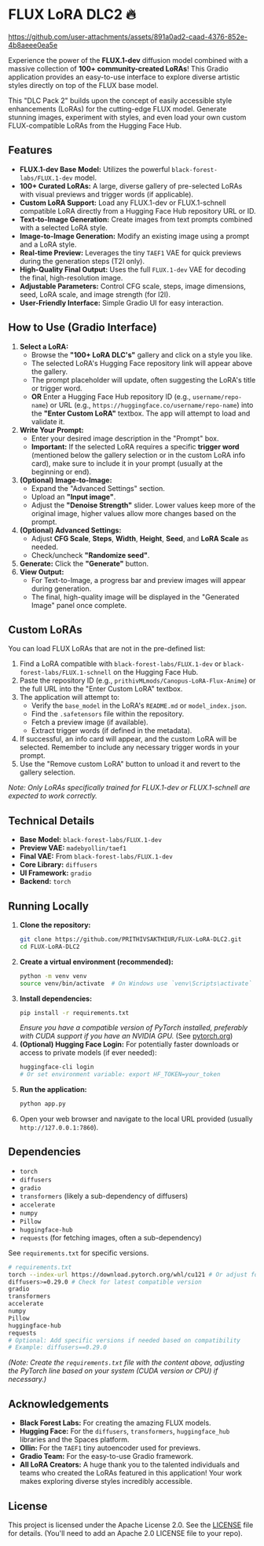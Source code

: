 
# FLUX LoRA DLC2 🔥

https://github.com/user-attachments/assets/891a0ad2-caad-4376-852e-4b8aeee0ea5e

Experience the power of the **FLUX.1-dev** diffusion model combined with a massive collection of **100+ community-created LoRAs**! This Gradio application provides an easy-to-use interface to explore diverse artistic styles directly on top of the FLUX base model.

This "DLC Pack 2" builds upon the concept of easily accessible style enhancements (LoRAs) for the cutting-edge FLUX model. Generate stunning images, experiment with styles, and even load your own custom FLUX-compatible LoRAs from the Hugging Face Hub.

## Features

*   **FLUX.1-dev Base Model:** Utilizes the powerful `black-forest-labs/FLUX.1-dev` model.
*   **100+ Curated LoRAs:** A large, diverse gallery of pre-selected LoRAs with visual previews and trigger words (if applicable).
*   **Custom LoRA Support:** Load any FLUX.1-dev or FLUX.1-schnell compatible LoRA directly from a Hugging Face Hub repository URL or ID.
*   **Text-to-Image Generation:** Create images from text prompts combined with a selected LoRA style.
*   **Image-to-Image Generation:** Modify an existing image using a prompt and a LoRA style.
*   **Real-time Preview:** Leverages the tiny `TAEF1` VAE for quick previews during the generation steps (T2I only).
*   **High-Quality Final Output:** Uses the full `FLUX.1-dev` VAE for decoding the final, high-resolution image.
*   **Adjustable Parameters:** Control CFG scale, steps, image dimensions, seed, LoRA scale, and image strength (for I2I).
*   **User-Friendly Interface:** Simple Gradio UI for easy interaction.

## How to Use (Gradio Interface)

1.  **Select a LoRA:**
    *   Browse the **"100+ LoRA DLC's"** gallery and click on a style you like.
    *   The selected LoRA's Hugging Face repository link will appear above the gallery.
    *   The prompt placeholder will update, often suggesting the LoRA's title or trigger word.
    *   **OR** Enter a Hugging Face Hub repository ID (e.g., `username/repo-name`) or URL (e.g., `https://huggingface.co/username/repo-name`) into the **"Enter Custom LoRA"** textbox. The app will attempt to load and validate it.
2.  **Write Your Prompt:**
    *   Enter your desired image description in the "Prompt" box.
    *   **Important:** If the selected LoRA requires a specific **trigger word** (mentioned below the gallery selection or in the custom LoRA info card), make sure to include it in your prompt (usually at the beginning or end).
3.  **(Optional) Image-to-Image:**
    *   Expand the "Advanced Settings" section.
    *   Upload an **"Input image"**.
    *   Adjust the **"Denoise Strength"** slider. Lower values keep more of the original image, higher values allow more changes based on the prompt.
4.  **(Optional) Advanced Settings:**
    *   Adjust **CFG Scale**, **Steps**, **Width**, **Height**, **Seed**, and **LoRA Scale** as needed.
    *   Check/uncheck **"Randomize seed"**.
5.  **Generate:** Click the **"Generate"** button.
6.  **View Output:**
    *   For Text-to-Image, a progress bar and preview images will appear during generation.
    *   The final, high-quality image will be displayed in the "Generated Image" panel once complete.

## Custom LoRAs

You can load FLUX LoRAs that are not in the pre-defined list:

1.  Find a LoRA compatible with `black-forest-labs/FLUX.1-dev` or `black-forest-labs/FLUX.1-schnell` on the Hugging Face Hub.
2.  Paste the repository ID (e.g., `prithivMLmods/Canopus-LoRA-Flux-Anime`) or the full URL into the "Enter Custom LoRA" textbox.
3.  The application will attempt to:
    *   Verify the `base_model` in the LoRA's `README.md` or `model_index.json`.
    *   Find the `.safetensors` file within the repository.
    *   Fetch a preview image (if available).
    *   Extract trigger words (if defined in the metadata).
4.  If successful, an info card will appear, and the custom LoRA will be selected. Remember to include any necessary trigger words in your prompt.
5.  Use the "Remove custom LoRA" button to unload it and revert to the gallery selection.

*Note: Only LoRAs specifically trained for FLUX.1-dev or FLUX.1-schnell are expected to work correctly.*

## Technical Details

*   **Base Model:** `black-forest-labs/FLUX.1-dev`
*   **Preview VAE:** `madebyollin/taef1`
*   **Final VAE:** From `black-forest-labs/FLUX.1-dev`
*   **Core Library:** `diffusers`
*   **UI Framework:** `gradio`
*   **Backend:** `torch`

## Running Locally

1.  **Clone the repository:**
    ```bash
    git clone https://github.com/PRITHIVSAKTHIUR/FLUX-LoRA-DLC2.git
    cd FLUX-LoRA-DLC2
    ```
2.  **Create a virtual environment (recommended):**
    ```bash
    python -m venv venv
    source venv/bin/activate  # On Windows use `venv\Scripts\activate`
    ```
3.  **Install dependencies:**
    ```bash
    pip install -r requirements.txt
    ```
    *Ensure you have a compatible version of PyTorch installed, preferably with CUDA support if you have an NVIDIA GPU.* (See [pytorch.org](https://pytorch.org/))
4.  **(Optional) Hugging Face Login:** For potentially faster downloads or access to private models (if ever needed):
    ```bash
    huggingface-cli login
    # Or set environment variable: export HF_TOKEN=your_token
    ```
5.  **Run the application:**
    ```bash
    python app.py
    ```
6.  Open your web browser and navigate to the local URL provided (usually `http://127.0.0.1:7860`).

## Dependencies

*   `torch`
*   `diffusers`
*   `gradio`
*   `transformers` (likely a sub-dependency of diffusers)
*   `accelerate`
*   `numpy`
*   `Pillow`
*   `huggingface-hub`
*   `requests` (for fetching images, often a sub-dependency)

See `requirements.txt` for specific versions.

```bash
# requirements.txt
torch --index-url https://download.pytorch.org/whl/cu121 # Or adjust for your CUDA/CPU version
diffusers>=0.29.0 # Check for latest compatible version
gradio
transformers
accelerate
numpy
Pillow
huggingface-hub
requests
# Optional: Add specific versions if needed based on compatibility
# Example: diffusers==0.29.0
```

*(Note: Create the `requirements.txt` file with the content above, adjusting the PyTorch line based on your system (CUDA version or CPU) if necessary.)*

## Acknowledgements

*   **Black Forest Labs:** For creating the amazing FLUX models.
*   **Hugging Face:** For the `diffusers`, `transformers`, `huggingface_hub` libraries and the Spaces platform.
*   **Ollin:** For the `TAEF1` tiny autoencoder used for previews.
*   **Gradio Team:** For the easy-to-use Gradio framework.
*   **All LoRA Creators:** A huge thank you to the talented individuals and teams who created the LoRAs featured in this application! Your work makes exploring diverse styles incredibly accessible.

## License

This project is licensed under the Apache License 2.0. See the [LICENSE](LICENSE) file for details. (You'll need to add an Apache 2.0 LICENSE file to your repo).
